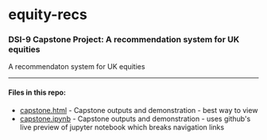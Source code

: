 # equity-recs

### DSI-9 Capstone Project: A recommendation system for UK equities

A recommendaton system for UK equities

- - - -
#### Files in this repo:

* [capstone.html](https://algrt-hm.github.io/equity-recs/capstone.html) - Capstone outputs and demonstration - best way to view
* [capstone.ipynb](capstone.ipynb) - Capstone outputs and demonstration - uses github's live preview of jupyter notebook which breaks navigation links
